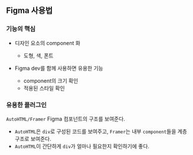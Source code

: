 ## Figma 사용법

### 기능의 핵심

- 디자인 요소의 component 화

  - 도형, 색, 폰트

- Figma dev를 함께 사용하면 유용한 기능
  - component의 크기 확인
  - 적용된 스타일 확인

### 유용한 플러그인

`AutoHTML/Framer`
Figma 컴포넌트의 구조를 보여준다.

- `AutoHTML`은 `div`로 구성된 코드를 보여주고, `Framer`는 내부 `component`들을 계층 구조로 보여준다.
- `AutoHTML`이 간단하게 `div`가 얼마나 필요한지 확인하기에 좋다.

